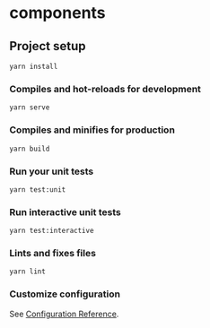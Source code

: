 # components

## Project setup
```
yarn install
```

### Compiles and hot-reloads for development
```
yarn serve
```

### Compiles and minifies for production
```
yarn build
```

### Run your unit tests
```
yarn test:unit
```
### Run interactive unit tests
```
yarn test:interactive
```

### Lints and fixes files
```
yarn lint
```

### Customize configuration
See [Configuration Reference](https://cli.vuejs.org/config/).
